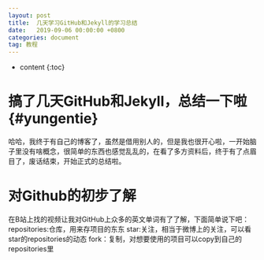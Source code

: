 ```yaml
---
layout: post
title:  几天学习GitHub和Jekyll的学习总结
date:   2019-09-06 00:00:00 +0800
categories: document
tag: 教程
---
```


* content
{:toc}


搞了几天GitHub和Jekyll，总结一下啦			{#yungentie}
====================================

哈哈，我终于有自己的博客了，虽然是借用别人的，但是我也很开心啦，一开始脑子里没有啥概念，很简单的东西也感觉乱乱的，在看了多方资料后，终于有了点眉目了，废话结束，开始正式的总结啦。



对Github的初步了解
====================================

在B站上找的视频让我对GitHub上众多的英文单词有了了解，下面简单说下吧：
repositories:仓库，用来存项目的东东
star:关注，相当于微博上的关注，可以看star的repositories的动态
fork：复制，对想要使用的项目可以copy到自己的repositories里
